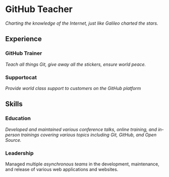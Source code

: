 # GitHub Teacher

_Charting the knowledge of the Internet, just like Galileo charted the stars._

## Experience

### GitHub Trainer

_Teach all things *Git*, give away all the stickers, ensure world peace._

<!--
  Note here: Learners -- yup, you found the error!
  Course maintainers -- leave the italics with * instead of _ for the error case.
-->

### Supportocat

_Provide _world class support_ to customers on the GitHub platform_

## Skills

### Education
_Developed and maintained various conference talks, online training, and in-person trainings covering various topics including Git, GitHub, and Open Source._

### Leadership

Managed multiple _asynchronous teams_ in the development, maintenance, and release of various web applications and websites.
